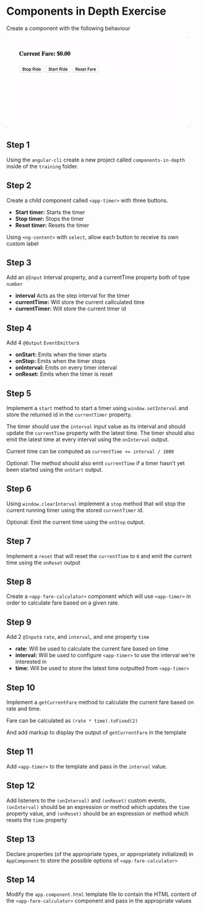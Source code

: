 # Components in Depth Exercise

Create a component with the following behaviour

![](./preview.gif)

## Step 1

Using the `angular-cli` create a new project called `components-in-depth` inside of the `training` folder.

## Step 2

Create a child component called `<app-timer>` with three buttons.

- **Start timer:** Starts the timer
- **Stop timer:** Stops the timer
- **Reset timer:** Resets the timer

Using `<ng-content>` with `select`, allow each button to receive its own custom label

## Step 3

Add an `@Input` interval property, and a currentTime property both of type `number`

- **interval** Acts as the step interval for the timer
- **currentTime:** Will store the current callculated time
- **currentTimer:** Will store the current timer id

## Step 4

Add 4 `@Output` `EventEmitter`s

- **onStart:** Emits when the timer starts
- **onStop:** Emits when the timer stops
- **onInterval:** Emits on every timer interval
- **onReset:** Emits when the timer is reset

## Step 5

Implement a `start` method to start a timer using `window.setInterval` and store the returned id in the `currentTimer` property.

The timer should use the `interval` input value as its interval and should update the `currentTime` property with the latest time.
The timer should also emit the latest time at every interval using the `onInterval` output.

Current time can be computed as `currentTime += interval / 1000`

Optional: The method should also emit `currentTime` if a timer hasn't yet been started using the `onStart` output.

## Step 6

Using `window.clearInterval` implement a `stop` method that will stop the current running timer using the stored `currentTimer` id.

Optional: Emit the current time using the `onStop` output.

## Step 7

Implement a `reset` that will reset the `currentTime` to `0` and emit the current time using the `onReset` output

## Step 8

Create a `<app-fare-calculator>` component which will use `<app-timer>` in order to calculate fare based on a given rate.

## Step 9

Add 2 `@Input`s `rate`, and `interval`, and one property `time`

- **rate:** Will be used to calculate the current fare based on time
- **interval:** Will be used to configure `<app-timer>` to use the interval we're interested in
- **time:** Will be used to store the latest time outputted from `<app-timer>`

## Step 10

Implement a `getCurrentFare` method to calculate the current fare based on rate and time.

Fare can be calculated as `(rate * time).toFixed(2)`

And add markup to display the output of `getCurrentFare` in the template

## Step 11

Add `<app-timer>` to the template and pass in the `interval` value.

## Step 12

Add listeners to the `(onInterval)` and `(onReset)` custom events, `(onInterval)` should be an expression or method which updates the `time` property value, and `(onReset)` should be an expression or method which resets the `time` property

## Step 13

Declare properties (of the appropriate types, or appropriately initialized) in `AppComponent` to store the possible options of `<app-fare-calculator>`

## Step 14

Modify the `app.component.html` template file to contain the HTML content of the `<app-fare-calculator>` component and pass in the appropriate values
